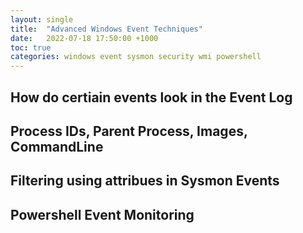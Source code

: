 ```yaml
---
layout: single
title:  "Advanced Windows Event Techniques"
date:   2022-07-18 17:50:00 +1000
toc: true
categories: windows event sysmon security wmi powershell
---
```


## How do certiain events look in the Event Log

## Process IDs, Parent Process, Images, CommandLine

## Filtering using attribues in Sysmon Events

## Powershell Event Monitoring
